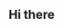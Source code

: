 ## Hi there

<!--
**Nicky3110/Nicky3110** is a ✨ _special_ ✨ repository because its `README.md` (this file) appears on your GitHub profile.

Here are some ideas to get you started:

- 🌱 I’m currently studying on alura
-  ![](alurastarestudante@email.com)
- 📫 How to reach me: ...
-->
